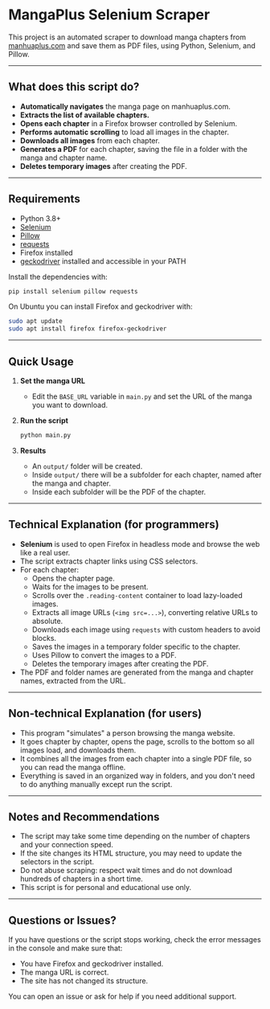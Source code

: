 # MangaPlus Selenium Scraper

This project is an automated scraper to download manga chapters from [manhuaplus.com](https://manhuaplus.com) and save them as PDF files, using Python, Selenium, and Pillow.

---

## What does this script do?

- **Automatically navigates** the manga page on manhuaplus.com.
- **Extracts the list of available chapters.**
- **Opens each chapter** in a Firefox browser controlled by Selenium.
- **Performs automatic scrolling** to load all images in the chapter.
- **Downloads all images** from each chapter.
- **Generates a PDF** for each chapter, saving the file in a folder with the manga and chapter name.
- **Deletes temporary images** after creating the PDF.

---

## Requirements

- Python 3.8+
- [Selenium](https://pypi.org/project/selenium/)
- [Pillow](https://pypi.org/project/Pillow/)
- [requests](https://pypi.org/project/requests/)
- Firefox installed
- [geckodriver](https://github.com/mozilla/geckodriver/releases) installed and accessible in your PATH

Install the dependencies with:
```bash
pip install selenium pillow requests
```

On Ubuntu you can install Firefox and geckodriver with:
```bash
sudo apt update
sudo apt install firefox firefox-geckodriver
```

---

## Quick Usage

1. **Set the manga URL**
   - Edit the `BASE_URL` variable in `main.py` and set the URL of the manga you want to download.

2. **Run the script**
   ```bash
   python main.py
   ```

3. **Results**
   - An `output/` folder will be created.
   - Inside `output/` there will be a subfolder for each chapter, named after the manga and chapter.
   - Inside each subfolder will be the PDF of the chapter.

---

## Technical Explanation (for programmers)

- **Selenium** is used to open Firefox in headless mode and browse the web like a real user.
- The script extracts chapter links using CSS selectors.
- For each chapter:
  - Opens the chapter page.
  - Waits for the images to be present.
  - Scrolls over the `.reading-content` container to load lazy-loaded images.
  - Extracts all image URLs (`<img src=...>`), converting relative URLs to absolute.
  - Downloads each image using `requests` with custom headers to avoid blocks.
  - Saves the images in a temporary folder specific to the chapter.
  - Uses Pillow to convert the images to a PDF.
  - Deletes the temporary images after creating the PDF.
- The PDF and folder names are generated from the manga and chapter names, extracted from the URL.

---

## Non-technical Explanation (for users)

- This program "simulates" a person browsing the manga website.
- It goes chapter by chapter, opens the page, scrolls to the bottom so all images load, and downloads them.
- It combines all the images from each chapter into a single PDF file, so you can read the manga offline.
- Everything is saved in an organized way in folders, and you don't need to do anything manually except run the script.

---

## Notes and Recommendations

- The script may take some time depending on the number of chapters and your connection speed.
- If the site changes its HTML structure, you may need to update the selectors in the script.
- Do not abuse scraping: respect wait times and do not download hundreds of chapters in a short time.
- This script is for personal and educational use only.

---

## Questions or Issues?

If you have questions or the script stops working, check the error messages in the console and make sure that:
- You have Firefox and geckodriver installed.
- The manga URL is correct.
- The site has not changed its structure.

You can open an issue or ask for help if you need additional support. 